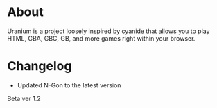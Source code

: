 # About
Uranium is a project loosely inspired by cyanide that allows you to play HTML, GBA, GBC, GB, and more games right within your browser.
# Changelog
- Updated N-Gon to the latest version

Beta ver 1.2
